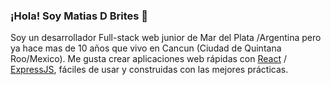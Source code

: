 ### ¡Hola! Soy Matias D Brites 👋

Soy un desarrollador Full-stack web junior de Mar del Plata /Argentina pero ya hace mas de 10 años que vivo en Cancun (Ciudad de Quintana Roo/Mexico). Me gusta crear aplicaciones web rápidas con [React](https://es.reactjs.org/) / [ExpressJS]([https://expressjs.com/es/]), fáciles de usar y construidas con las mejores prácticas.

<!--
**MatiasDBrites/MatiasDBrites** is a ✨ _special_ ✨ repository because its `README.md` (this file) appears on your GitHub profile.

Here are some ideas to get you started:

- 🔭 I’m currently working on ...
- 🌱 I’m currently learning ...
- 👯 I’m looking to collaborate on ...
- 🤔 I’m looking for help with ...
- 💬 Ask me about ...
- 📫 How to reach me: ...
- 😄 Pronouns: ...
- ⚡ Fun fact: ...
-->
